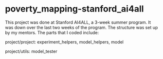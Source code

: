 # poverty_mapping-stanford_ai4all
 
This project was done at Stanford AI4ALL, a 3-week summer program. It was down over the last two weeks of the program. The structure was set up by my mentors. The parts that I coded include: 


  project/project: experiment_helpers, model_helpers, model
  
  
  project/utils: model_tester

